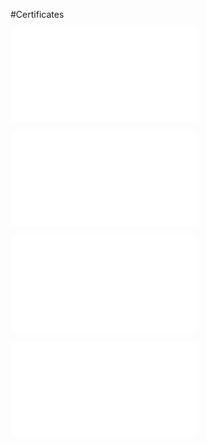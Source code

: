 #Certificates 


![data analyst courses](en%(1).pdf)

![stats](stepik-certificate-76-583ccd3-2.pdf)

![data google courses](Coursera%NR8RY99Q8JPM%(1).pdf)

![sql](Coursera%CDZXUT2WYY8N.pdf)
